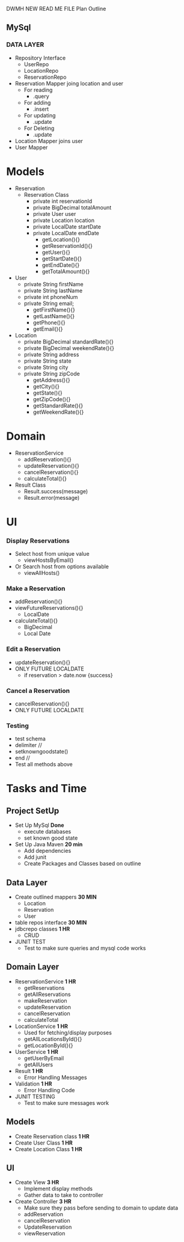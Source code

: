 DWMH NEW READ ME FILE
Plan Outline
## MySql
### DATA LAYER
- Repository Interface
  - UserRepo
  - LocationRepo
  - ReservationRepo
- Reservation Mapper joing location and user
  - For reading
    - .query
  - For adding
    - .insert
  - For updating
    - .update
  - For Deleting
    - .update
- Location Mapper joins user
- User Mapper 
# Models
- Reservation
  - Reservation Class
    - private int reservationId
    - private BigDecimal totalAmount
    - private User user
    - private Location location
    - private LocalDate startDate
    - private LocalDate endDate
      - getLocation(){}
      - getReservationId(){}
      - getUser(){}
      - getStartDate(){}
      - getEndDate(){}
      - getTotalAmount(){}
- User
  - private String firstName
  - private String lastName
  - private int phoneNum
  - private String email;
    - getFirstName(){}
    - getLastName(){}
    - getPhone(){}
    - getEmail(){}
- Location
  - private BigDecimal standardRate(){}
  - private BigDecimal weekendRate(){}
  - private String address
  - private String state
  - private String city
  - private String zipCode 
    - getAddress(){}
    - getCity(){}
    - getState(){}
    - getZipCode(){}
    - getStandardRate(){}
    - getWeekendRate(){}
# Domain
- ReservationService
  - addReservation(){}
  - updateReservation(){}
  - cancelReservation(){}
  - calculateTotal(){}
- Result Class
  - Result.success(message)
  - Result.error(message)
# UI
### Display Reservations
  - Select host from unique value
    - viewHostsByEmail() 
  - Or Search host from options available
    - viewAllHosts()
### Make a Reservation
  - addReservation(){}
  - viewFutureReservations(){}
    - LocalDate
  - calculateTotal(){}
    - BigDecimal
    - Local Date
### Edit a Reservation
  - updateReservation(){}
  - ONLY FUTURE LOCALDATE
    - if reservation > date.now {success}
### Cancel a Reservation
  - cancelReservation(){}
  - ONLY FUTURE LOCALDATE
### Testing
- test schema 
- delimiter //
- setknowngoodstate()
- end //
- Test all methods above


# Tasks and Time
## Project SetUp 
- Set Up MySql **Done**
  - execute databases 
  - set known good state
- Set Up Java Maven **20 min**
  - Add dependencies
  - Add junit
  - Create Packages and Classes based on outline 
## Data Layer 
  - Create outlined mappers **30 MIN**
    - Location
    - Reservation
    - User
  - table repos interface **30 MIN**
  - jdbcrepo classes **1 HR**
    - CRUD
  - JUNIT TEST
    - Test to make sure queries and mysql code works
## Domain Layer
- ReservationService **1 HR**
  - getReservations
  - getAllReservations
  - makeReservation
  - updateReservation
  - cancelReservation
  - calculateTotal
- LocationService **1 HR**
  - Used for fetching/display purposes
  - getAllLocationsById(){}
  - getLocationById(){}
- UserService **1 HR**
  - getUserByEmail
  - getAllUsers
- Result **1 HR**
  - Error Handling Messages
- Validation **1 HR**
  - Error Handling Code   
- JUNIT TESTING
  - Test to make sure messages work

## Models
- Create Reservation class  **1 HR**
- Create User Class **1 HR**
- Create Location Class **1 HR**

## UI
- Create View **3 HR**
  - Implement display methods
  - Gather data to take to controller
- Create Controller **3 HR**
  - Make sure they pass before sending to domain to update data
  - addReservation
  - cancelReservation
  - UpdateReservation
  - viewReservation
